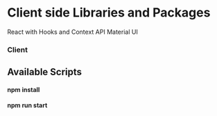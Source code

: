 # Client side Libraries and Packages

React with Hooks and Context API
Material UI

### Client

## Available Scripts

#### npm install

#### npm run start
